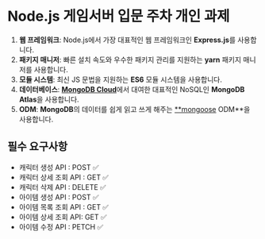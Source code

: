 # Node.js 게임서버 입문 주차 개인 과제  

1. **웹 프레임워크**: Node.js에서 가장 대표적인 웹 프레임워크인 **Express.js**를 사용합니다.
2. **패키지 매니저**: 빠른 설치 속도와 우수한 패키지 관리를 지원하는 **yarn** 패키지 매니저를 사용합니다.
3. **모듈 시스템**: 최신 JS 문법을 지원하는 **ES6** 모듈 시스템을 사용합니다.
4. **데이터베이스**: [**MongoDB Cloud**](https://www.mongodb.com/products/platform/cloud)에서 대여한 대표적인 NoSQL인 **MongoDB Atlas**을 사용합니다.
5. **ODM**: **MongoDB**의 데이터를 쉽게 읽고 쓰게 해주는 [**mongoose](https://mongoosejs.com/docs/guide.html) ODM**을 사용합니다.

## 필수 요구사항  
- 캐릭터 생성 API : POST ✅  
- 캐릭터 상세 조회 API : GET ✅  
- 캐릭터 삭제 API : DELETE ✅  
- 아이템 생성 API : POST ✅  
- 아이템 목록 조회 API : GET ✅  
- 아이템 상세 조회 API: GET ✅  
- 아이템 수정 API : PETCH ✅  
